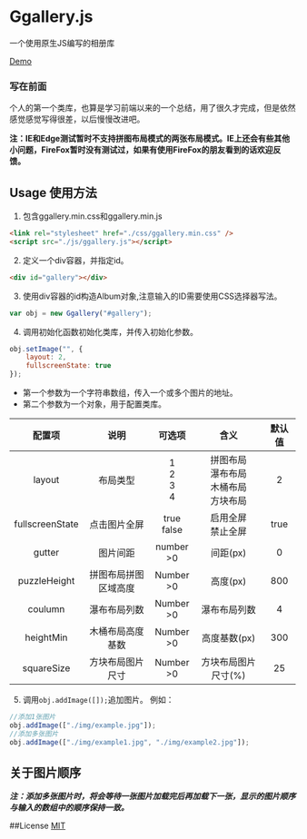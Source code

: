 # Ggallery.js

一个使用原生JS编写的相册库

[Demo](http://gundam1993.github.io/Ggallery/demo/)

### 写在前面
个人的第一个类库，也算是学习前端以来的一个总结，用了很久才完成，但是依然感觉感觉写得很差，以后慢慢改进吧。

**注：IE和Edge测试暂时不支持拼图布局模式的两张布局模式。IE上还会有些其他小问题，FireFox暂时没有测试过，如果有使用FireFox的朋友看到的话欢迎反馈。**

## Usage 使用方法
1. 包含ggallery.min.css和ggallery.min.js
```html
<link rel="stylesheet" href="./css/ggallery.min.css" />
<script src="./js/ggallery.js"></script>
```
2. 定义一个div容器，并指定id。
```html
<div id="gallery"></div>
```
3. 使用div容器的id构造Album对象,注意输入的ID需要使用CSS选择器写法。
```javascript
var obj = new Ggallery("#gallery");
```
4. 调用初始化函数初始化类库，并传入初始化参数。
```javascript
obj.setImage("", {
    layout: 2,
    fullscreenState: true
});
```
* 第一个参数为一个字符串数组，传入一个或多个图片的地址。
* 第二个参数为一个对象，用于配置类库。

|配置项|说明|可选项|含义|默认值|
|:---:|:---:|:---:|:---:|:---:|
|layout|布局类型|1<br />2<br />3<br />4|拼图布局<br />瀑布布局<br />木桶布局<br />方块布局|2|
|fullscreenState|点击图片全屏|true<br />false|启用全屏<br />禁止全屏|true|
|gutter|图片间距|number<br />&gt;0|间距(px)|0|
|puzzleHeight|拼图布局拼图区域高度|Number<br />&gt;0|高度(px)|800|
|coulumn|瀑布布局列数|Number<br />&gt;0<br />|瀑布布局列数|4|
|heightMin|木桶布局高度基数|Number<br />&gt;0|高度基数(px)|300|
|squareSize|方块布局图片尺寸|Number<br />&gt;0|方块布局图片尺寸(%)|25|

5. 调用```obj.addImage([]);```追加图片。
例如：
```javascript
//添加1张图片
obj.addImage(["./img/example.jpg"]);
//添加多张图片
obj.addImage(["./img/example1.jpg", "./img/example2.jpg"]);
```
## 关于图片顺序
***注：添加多张图片时，将会等待一张图片加载完后再加载下一张，显示的图片顺序与输入的数组中的顺序保持一致。***


##License
[MIT](https://opensource.org/licenses/MIT)